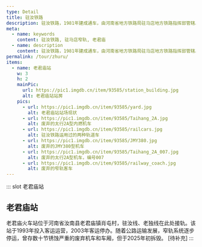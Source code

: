 ```yaml
---
type: Detail
title: 驻汝铁路
description: 驻汝铁路，1981年建成通车，由河南省地方铁路局驻马店地方铁路指挥部管辖。<br><br>线路全长33千米，西起驻马店东站，东至汝南站。老君庙站是驻汝线上的枢纽车站，与老独线在此交汇。老独线1976年建成通车，连接汝南县的老君庙站和确山县的独山村站。<br><br>驻汝铁路是河南地方铁路中停运最晚的线路之一。停运前，驻汝线、老独线的主要货源是独山村的矿石。当地停止采矿后，两条线路逐渐失去功能。2013年，驻汝线发生列车在平交道口与汽车相撞的事故，促使线路最终停运。
meta:
  - name: keywords
    content: 驻汝铁路, 驻马店窄轨, 老君庙
  - name: description
    content: 驻汝铁路，1981年建成通车，由河南省地方铁路局驻马店地方铁路指挥部管辖。线路全长33千米，西起驻马店东站，东至汝南站。老君庙站是驻汝线上的枢纽车站，与老独线在此交汇。老独线1976年建成通车，连接汝南县的老君庙站和确山县的独山村站。驻汝铁路是河南地方铁路中停运最晚的线路之一。停运前，驻汝线、老独线的主要货源是独山村的矿石。当地停止采矿后，两条线路逐渐失去功能。2013年，驻汝线发生列车在平交道口与汽车相撞的事故，促使线路最终停运。
permalink: /tour/zhuru/
items:
  - name: 老君庙站
    w: 3
    h: 2
    mainPic: 
      url: https://pic1.imgdb.cn/item/93585/station_building.jpg
      alt: 老君庙站站房
    pics:
      - url: https://pic1.imgdb.cn/item/93585/yard.jpg
        alt: 老君庙站站场现状
      - url: https://pic1.imgdb.cn/item/93585/Taihang_2A.jpg
        alt: 废弃的太行2A型内燃机车
      - url: https://pic1.imgdb.cn/item/93585/railcars.jpg
        alt: 驻汝铁路运用过的两种轨道车
      - url: https://pic1.imgdb.cn/item/93585/JMY380.jpg
        alt: 废弃的JMY380型机车
      - url: https://pic1.imgdb.cn/item/93585/Taihang_2A_007.jpg
        alt: 废弃的太行2A型机车，编号007
      - url: https://pic1.imgdb.cn/item/93585/railway_coach.jpg
        alt: 废弃的窄轨客车
---
```


::: slot 老君庙站
## 老君庙站

老君庙火车站位于河南省汝南县老君庙镇肖屯村，驻汝线、老独线在此处接轨。该站于1993年投入客运运营，2003年客运停办。随着公路运输发展，窄轨系统逐步停运，曾存数十节锈蚀严重的废弃机车和车厢，但于2025年初拆毁。
\[待补充\]
:::

